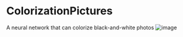 # ColorizationPictures
A neural network that can colorize black-and-white photos
![image](https://user-images.githubusercontent.com/43697696/114744409-57c1d080-9d56-11eb-94aa-4e06acedb98a.png)
